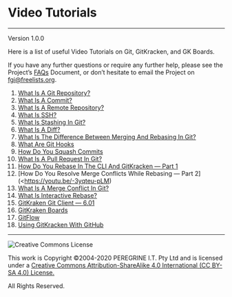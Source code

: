 # Video Tutorials

---

Version 1.0.0

Here is a list of useful Video Tutorials on Git, GitKracken, and GK Boards.

If you have any further questions or require any further help, please see the Project&rsquo;s [FAQs](https://github.com/Dulux-Oz/FGI/tree/master/Project_Documentation/FAQs.md) Document, or don&rsquo;t hesitate to email the Project on <fgi@freelists.org>.

1. [What Is A Git Repository?](https://youtu.be/A-4WltCTVms)
2. [What Is A Commit?](https://youtu.be/XfDbGgSwa5I)
3. [What Is A Remote Repository?](https://youtu.be/Lb4yvfrX_7I)
4. [What Is SSH?](https://youtu.be/z7jVOenqFYk)
5. [What Is Stashing In Git?](https://youtu.be/Ie1EXmd9k0s)
6. [What Is A Diff?](https://youtu.be/w6nstXbiL40)
7. [What Is The Difference Between Merging And Rebasing In Git?](https://youtu.be/xot40u-_1FI)
8. [What Are Git Hooks](https://youtu.be/ZZgyILr-TjA)
9. [How Do You Squash Commits](https://youtu.be/cr1N8VTRmfM)
10. [What Is A Pull Request In Git?](https://youtu.be/2VX1ISk9XH8)
11. [How Do You Rebase In The CLI And GitKracken &mdash; Part 1](https://youtu.be/xKanizFigpk)
12. [How Do You Resolve Merge Conflicts While Rebasing &mdash; Part 2](<https://youtu.be/-3yqteu-pLM)
13. [What Is A Merge Conflict In Git?](https://youtu.be/MzpW-k66XE8)
14. [What Is Interactive Rebase?](https://youtu.be/JkpYvXdbnfQ)
15. [GitKraken Git Client &mdash; 6.01](https://youtu.be/ub9GfRziCtU)
16. [GitKraken Boards](https://youtu.be/k_cJSkNIBs0)
17. [GitFlow](https://youtu.be/eTOgjQ9o4vQ)
18. [Using GitKracken With GitHub](https://youtu.be/FNgHFFfI4YE)

---

![Creative Commons License](https://i.creativecommons.org/l/by-sa/4.0/88x31.png "Creative Commons License")

This work is Copyright &copy;2004-2020 PEREGRINE I.T. Pty Ltd and is licensed under a [Creative Commons Attribution-ShareAlike 4.0 International (CC BY-SA 4.0) License.](https://creativecommons.org/licenses/by-sa/4.0/)

All Rights Reserved.
